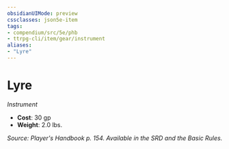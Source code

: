 ```yaml
---
obsidianUIMode: preview
cssclasses: json5e-item
tags:
- compendium/src/5e/phb
- ttrpg-cli/item/gear/instrument
aliases: 
- "Lyre"
---
```

# Lyre
*Instrument*  

- **Cost**: 30 gp
- **Weight**: 2.0 lbs.

*Source: Player's Handbook p. 154. Available in the SRD and the Basic Rules.*